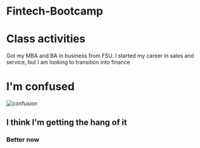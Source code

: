 # Fintech-Bootcamp
# Class activities
Got my MBA and BA in business from FSU. I started my career in sales and service, but I am looking to transition into finance
# I'm confused
![confusion](https://www.sciencealert.com/images/articles/processed/dog-doubt_1024.jpg)
## I think I'm getting the hang of it
### Better now
